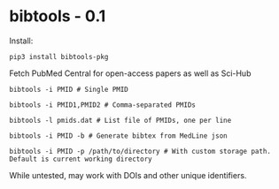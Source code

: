 # bibtools - 0.1

Install:

    pip3 install bibtools-pkg

Fetch PubMed Central for open-access papers as well as Sci-Hub

    bibtools -i PMID # Single PMID

    bibtools -i PMID1,PMID2 # Comma-separated PMIDs

    bibtools -l pmids.dat # List file of PMIDs, one per line
    
    bibtools -i PMID -b # Generate bibtex from MedLine json
    
    bibtools -i PMID -p /path/to/directory # With custom storage path. Default is current working directory
    
While untested, may work with DOIs and other unique identifiers.
